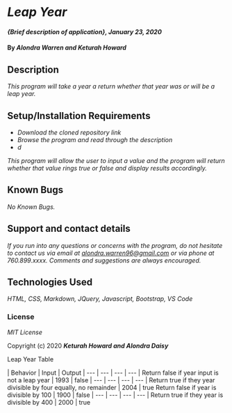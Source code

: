 # _Leap Year_

#### _{Brief description of application}, January 23, 2020_

#### By _**Alondra Warren and Keturah Howard**_

## Description

_This program will take a year a return whether that year was or will be a leap year._

## Setup/Installation Requirements

* _Download the cloned repository link_
* _Browse the program and read through the description_
* _d_

_This program will allow the user to input a value and the program will return whether that value rings true or false and display results accordingly._

## Known Bugs

_No Known Bugs._

## Support and contact details

_If you run into any questions or concerns with the program, do not hesitate to contact us via email at alondra.warren96@gmail.com or via phone at 760.899.xxxx. Comments and suggestions are always encouraged._

## Technologies Used

_HTML, CSS, Markdown, JQuery, Javascript, Bootstrap, VS Code_

### License

*MIT License*

Copyright (c) 2020 **_Keturah Howard and Alondra Daisy_**

Leap Year Table

| Behavior | Input | Output | 
--- | --- | --- | --- |
Return false if year input is not a leap year | 1993 | false | --- | --- | --- | --- |
Return true if they year divisible by four equally, no remainder | 2004 | true 
Return false if year is divisible by 100 | 1900 | false | --- | --- | --- | --- |
Return true if they year is divisible by 400 | 2000 | true 



